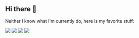 ## Hi there 👋

<!--
**VXGN/VXGN** is a ✨ _special_ ✨ repository because its `README.md` (this file) appears on your GitHub profile.
-->
<p>Neither I know what I'm currently do, here is my favorite stuff: <p>
<img src="https://cdn.jsdelivr.net/gh/devicons/devicon@latest/icons/linux/linux-original.svg" />
<img src="https://cdn.jsdelivr.net/gh/devicons/devicon@latest/icons/bash/bash-original.svg" />
<img src="https://cdn.jsdelivr.net/gh/devicons/devicon@latest/icons/docker/docker-plain.svg" /> 
<img src="https://cdn.jsdelivr.net/gh/devicons/devicon@latest/icons/python/python-original.svg" />
